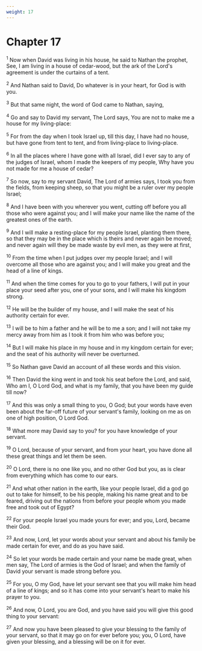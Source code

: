 ```yaml
---
weight: 17
---
```


# Chapter 17

<sup>1</sup> Now when David was living in his house, he said to Nathan the prophet, See, I am living in a house of cedar-wood, but the ark of the Lord's agreement is under the curtains of a tent. 

<sup>2</sup> And Nathan said to David, Do whatever is in your heart, for God is with you. 

<sup>3</sup> But that same night, the word of God came to Nathan, saying, 

<sup>4</sup> Go and say to David my servant, The Lord says, You are not to make me a house for my living-place: 

<sup>5</sup> For from the day when I took Israel up, till this day, I have had no house, but have gone from tent to tent, and from living-place to living-place. 

<sup>6</sup> In all the places where I have gone with all Israel, did I ever say to any of the judges of Israel, whom I made the keepers of my people, Why have you not made for me a house of cedar? 

<sup>7</sup> So now, say to my servant David, The Lord of armies says, I took you from the fields, from keeping sheep, so that you might be a ruler over my people Israel; 

<sup>8</sup> And I have been with you wherever you went, cutting off before you all those who were against you; and I will make your name like the name of the greatest ones of the earth. 

<sup>9</sup> And I will make a resting-place for my people Israel, planting them there, so that they may be in the place which is theirs and never again be moved; and never again will they be made waste by evil men, as they were at first, 

<sup>10</sup> From the time when I put judges over my people Israel; and I will overcome all those who are against you; and I will make you great and the head of a line of kings. 

<sup>11</sup> And when the time comes for you to go to your fathers, I will put in your place your seed after you, one of your sons, and I will make his kingdom strong. 

<sup>12</sup> He will be the builder of my house, and I will make the seat of his authority certain for ever. 

<sup>13</sup> I will be to him a father and he will be to me a son; and I will not take my mercy away from him as I took it from him who was before you; 

<sup>14</sup> But I will make his place in my house and in my kingdom certain for ever; and the seat of his authority will never be overturned. 

<sup>15</sup> So Nathan gave David an account of all these words and this vision. 

<sup>16</sup> Then David the king went in and took his seat before the Lord, and said, Who am I, O Lord God, and what is my family, that you have been my guide till now? 

<sup>17</sup> And this was only a small thing to you, O God; but your words have even been about the far-off future of your servant's family, looking on me as on one of high position, O Lord God. 

<sup>18</sup> What more may David say to you? for you have knowledge of your servant. 

<sup>19</sup> O Lord, because of your servant, and from your heart, you have done all these great things and let them be seen. 

<sup>20</sup> O Lord, there is no one like you, and no other God but you, as is clear from everything which has come to our ears. 

<sup>21</sup> And what other nation in the earth, like your people Israel, did a god go out to take for himself, to be his people, making his name great and to be feared, driving out the nations from before your people whom you made free and took out of Egypt? 

<sup>22</sup> For your people Israel you made yours for ever; and you, Lord, became their God. 

<sup>23</sup> And now, Lord, let your words about your servant and about his family be made certain for ever, and do as you have said. 

<sup>24</sup> So let your words be made certain and your name be made great, when men say, The Lord of armies is the God of Israel; and when the family of David your servant is made strong before you. 

<sup>25</sup> For you, O my God, have let your servant see that you will make him head of a line of kings; and so it has come into your servant's heart to make his prayer to you. 

<sup>26</sup> And now, O Lord, you are God, and you have said you will give this good thing to your servant: 

<sup>27</sup> And now you have been pleased to give your blessing to the family of your servant, so that it may go on for ever before you; you, O Lord, have given your blessing, and a blessing will be on it for ever. 


